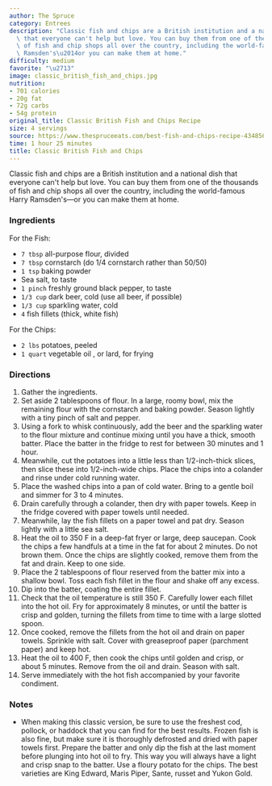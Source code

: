 ```yaml
---
author: The Spruce
category: Entrees
description: "Classic fish and chips are a British institution and a national dish\
  \ that everyone can't help but love. You can buy them from one of the thousands\
  \ of fish and chip shops all over the country, including the world-famous Harry\
  \ Ramsden's\u2014or you can make them at home."
difficulty: medium
favorite: "\u2713"
image: classic_british_fish_and_chips.jpg
nutrition:
- 701 calories
- 20g fat
- 72g carbs
- 54g protein
original_title: Classic British Fish and Chips Recipe
size: 4 servings
source: https://www.thespruceeats.com/best-fish-and-chips-recipe-434856
time: 1 hour 25 minutes
title: Classic British Fish and Chips
---
```

Classic fish and chips are a British institution and a national dish that everyone can't help but love. You can buy them from one of the thousands of fish and chip shops all over the country, including the world-famous Harry Ramsden's—or you can make them at home. 

### Ingredients

For the Fish:

* `7 tbsp` all-purpose flour, divided
* `7 tbsp` cornstarch (do 1/4 cornstarch rather than 50/50)
* `1 tsp` baking powder
* Sea salt, to taste
* `1 pinch` freshly ground black pepper, to taste
* `1/3 cup` dark beer, cold (use all beer, if possible)
* `1/3 cup` sparkling water, cold
* `4` fish fillets (thick, white fish)

For the Chips:

* `2 lbs` potatoes, peeled
* `1 quart` vegetable oil , or lard, for frying

### Directions

1. Gather the ingredients. 
2. Set aside 2 tablespoons of flour. In a large, roomy bowl, mix the remaining flour with the cornstarch and baking powder. Season lightly with a tiny pinch of salt and pepper. 
3. Using a fork to whisk continuously, add the beer and the sparkling water to the flour mixture and continue mixing until you have a thick, smooth batter. Place the batter in the fridge to rest for between 30 minutes and 1 hour. 
4. Meanwhile, cut the potatoes into a little less than 1/2-inch-thick slices, then slice these into 1/2-inch-wide chips. Place the chips into a colander and rinse under cold running water. 
5. Place the washed chips into a pan of cold water. Bring to a gentle boil and simmer for 3 to 4 minutes. 
6. Drain carefully through a colander, then dry with paper towels. Keep in the fridge covered with paper towels until needed. 
7. Meanwhile, lay the fish fillets on a paper towel and pat dry. Season lightly with a little sea salt. 
8. Heat the oil to 350 F in a deep-fat fryer or large, deep saucepan. Cook the chips a few handfuls at a time in the fat for about 2 minutes. Do not brown them. Once the chips are slightly cooked, remove them from the fat and drain. Keep to one side. 
9. Place the 2 tablespoons of flour reserved from the batter mix into a shallow bowl. Toss each fish fillet in the flour and shake off any excess. 
10. Dip into the batter, coating the entire fillet. 
11. Check that the oil temperature is still 350 F. Carefully lower each fillet into the hot oil. Fry for approximately 8 minutes, or until the batter is crisp and golden, turning the fillets from time to time with a large slotted spoon. 
12. Once cooked, remove the fillets from the hot oil and drain on paper towels. Sprinkle with salt. Cover with greaseproof paper (parchment paper) and keep hot. 
13. Heat the oil to 400 F, then cook the chips until golden and crisp, or about 5 minutes. Remove from the oil and drain. Season with salt. 
14. Serve immediately with the hot fish accompanied by your favorite condiment. 

### Notes

- When making this classic version, be sure to use the freshest cod, pollock, or haddock that you can find for the best results. Frozen fish is also fine, but make sure it is thoroughly defrosted and dried with paper towels first. Prepare the batter and only dip the fish at the last moment before plunging into hot oil to fry. This way you will always have a light and crisp snap to the batter. Use a floury potato for the chips. The best varieties are King Edward, Maris Piper, Sante, russet and Yukon Gold.